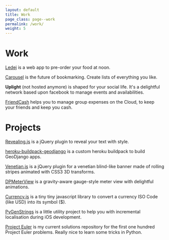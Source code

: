 ```yaml
---
layout: default
title: Work
page_class: page--work
permalink: /work/
weight: 5
---
```


# Work

[Ledej](http://ledej.fr)
is a web app to pre-order your food at noon.

[Carousel](http://getcarousel.com)
is the future of bookmarking. Create lists of everything you like.

**Uplight** (not hosted anymore)
is shaped for your social life. It's a delightful network based upon facebook to manage events and availabilities.

[FriendCash](http://friendcashapp.com)
helps you to manage group expenses on the Cloud, to keep your friends and keep you cash.


# Projects

[Revealing.js](https://github.com/dulaccc/Revealing.js)
is a jQuery plugin to reveal your text with style.

[heroku-buildpack-geodjango](https://github.com/dulaccc/heroku-buildpack-geodjango)
is a custom heroku buildpack to build GeoDjango apps.  

[Venetian.js](https://github.com/dulaccc/Venetian.js)
is a jQuery plugin for a venetian blind-like banner made of rolling stripes animated with CSS3 3D transforms.  

[DPMeterView](https://github.com/dulaccc/DPMeterView)
is a gravity-aware gauge-style meter view with delightful animations.  

[Currency.js](https://github.com/dulaccc/currency.js)
is a tiny tiny javascript library to convert a currency ISO Code (like USD) into its symbol ($).  

[PyGenStrings](https://github.com/dulaccc/pygenstrings)
is a little utility project to help you with incremental localisation during iOS development.  

[Project Euler](https://github.com/dulaccc/project_euler)
is my current solutions repository for the first one hundred Project Euler problems. Really nice to learn some tricks in Python.  
